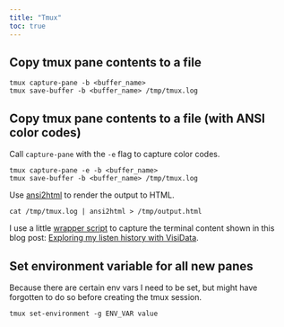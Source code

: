 ```yaml
---
title: "Tmux"
toc: true
---
```


## Copy tmux pane contents to a file

```
tmux capture-pane -b <buffer_name>
tmux save-buffer -b <buffer_name> /tmp/tmux.log
```

## Copy tmux pane contents to a file (with ANSI color codes)

Call `capture-pane` with the `-e` flag to capture color codes.

```
tmux capture-pane -e -b <buffer_name>
tmux save-buffer -b <buffer_name> /tmp/tmux.log
```

Use [ansi2html](https://github.com/pycontribs/ansi2html) to render the output
to HTML.

```
cat /tmp/tmux.log | ansi2html > /tmp/output.html
```

I use a little [wrapper script](https://github.com/benjaminheng/dotfiles/blob/master/desktop/bin/bin/tmuxpane2html)
to capture the terminal content shown in this blog post: [Exploring my listen history with
VisiData](https://hbenjamin.com/post/exploring-my-listen-history-with-visidata/).

## Set environment variable for all new panes

Because there are certain env vars I need to be set, but might have forgotten to do so before creating the tmux session.

```
tmux set-environment -g ENV_VAR value
```
